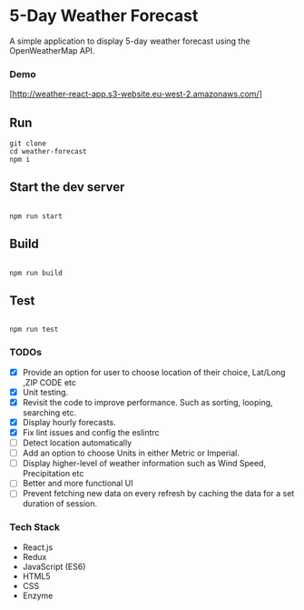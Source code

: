 
# 5-Day Weather Forecast
A simple application to display 5-day weather forecast using the OpenWeatherMap API.

### Demo
[http://weather-react-app.s3-website.eu-west-2.amazonaws.com/]


## Run
```
git clone
cd weather-forecast
npm i
```


## Start the dev server
```

npm run start

```

## Build
```

npm run build

```

## Test
```

npm run test

```

### TODOs
- [x] Provide an option for user to choose location of their choice, Lat/Long ,ZIP CODE etc
- [x] Unit testing.
- [x] Revisit the code to improve performance. Such as sorting, looping, searching etc.
- [x] Display hourly forecasts.
- [X] Fix lint issues and config the eslintrc
- [ ] Detect location automatically
- [ ] Add an option to choose Units in either Metric or Imperial.
- [ ] Display higher-level of weather information such as Wind Speed, Precipitation etc
- [ ] Better and more functional UI
- [ ] Prevent fetching new data on every refresh by caching the data for a set duration of session.

### Tech Stack

* React.js
* Redux
* JavaScript (ES6)
* HTML5
* CSS
* Enzyme

